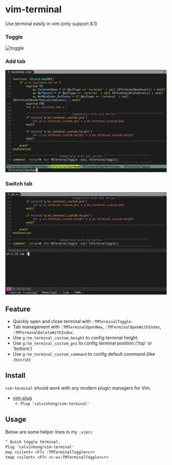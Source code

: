 # vim-terminal
Use terminal easily in vim.(only support 8.1)

### Toggle
![toggle](img/toggle.gif?raw=true)

### Add tab
![add](img/tab.gif?raw=true)

### Switch tab
![change](img/change_tab.gif?raw=true)

## Feature
* Quickly open and close terminal with `:TMTerminalToggle`.
* Tab management with `:TMTerminalOpenNew`, `:TMTerminalOpenWithIndex`, `:TMTerminalDeleteWithIndex`.
* Use `g:tm_terminal_custom_height` to config terminal height.
* Use `g:tm_terminal_custom_pos` to config terminal position.('top' or 'bottom')
* Use `g:tm_terminal_custom_command` to config default command.(like `/bin/sh`)


## Install
`vim-terminal` should work with any modern plugin managers for Vim.
* [vim-plug](https://github.com/junegunn/vim-plug)
  * `Plug 'calvinhong/vim-terminal'`
  
## Usage
Below are some helper lines in my `.vimrc`

```vim
" Quick toggle terminal.
Plug 'calvinhong/vim-terminal'
map <silent> <F7> :TMTerminalToggle<cr>
tmap <silent> <F7> <c-w>:TMTerminalToggle<cr>
```
